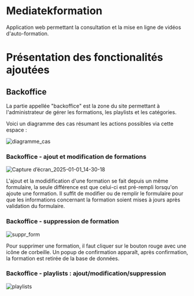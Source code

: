 # Mediatekformation

Application web permettant la consultation et la mise en ligne de vidéos d'auto-formation.

# Présentation des fonctionalités ajoutées
## Backoffice

La partie appellée "backoffice" est la zone du site permettant à l'administrateur de gérer les formations, les playlists et les catégories.

Voici un diagramme des cas résumant les actions possibles via cette espace : 

![diagramme_cas](https://github.com/user-attachments/assets/1877dcb7-7716-4e53-b1f2-64472007a47e)

### Backoffice - ajout et modification de formations 

![Capture d’écran_2025-01-01_14-30-18](https://github.com/user-attachments/assets/a55d1cf5-8b9f-4051-9ccd-351bddeb5231)

L'ajout et la modidification d'une formation se fait depuis un même formulaire, la seule différence est que celui-ci est pré-rempli lorsqu'on ajoute une formation.
Il suffit de modifier ou de remplir le formulaire pour que les informations concernant la formation soient mises à jours après validation du formulaire.

### Backoffice - suppression de formation

![suppr_form](https://github.com/user-attachments/assets/69ff4f76-316f-4a70-bc55-75bf4ac072f1)

Pour supprimer une formation, il faut cliquer sur le bouton rouge avec une icône de corbeille. Un popup de confirmation apparaît, après confirmation, la formation est retirée de la base de données.

### Backoffice - playlists : ajout/modification/suppression

![playlists](https://github.com/user-attachments/assets/72c027fe-219f-4ca7-813f-bb13f77c77d0)


